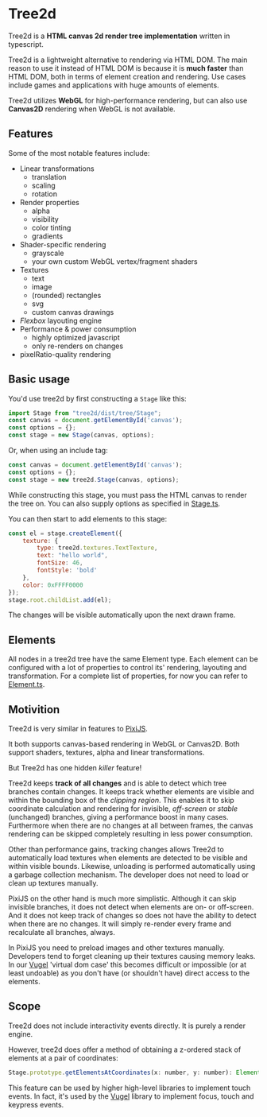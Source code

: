 # Tree2d

Tree2d is a **HTML canvas 2d render tree implementation** written in typescript. 

Tree2d is a lightweight alternative to rendering via HTML DOM. The main reason to use it instead of HTML DOM is because it is **much faster** than HTML DOM, both in terms of element creation and rendering. Use cases include games and applications with huge amounts of elements.

Tree2d utilizes **WebGL** for high-performance rendering, but can also use **Canvas2D** rendering when WebGL is not available.

## Features
Some of the most notable features include:
* Linear transformations
    * translation
    * scaling
    * rotation
* Render properties
    * alpha
    * visibility
    * color tinting
    * gradients
* Shader-specific rendering
    * grayscale
    * your own custom WebGL vertex/fragment shaders
* Textures
    * text
    * image
    * (rounded) rectangles
    * svg
    * custom canvas drawings
* *Flexbox* layouting engine
* Performance & power consumption
    * highly optimized javascript
    * only re-renders on changes
* pixelRatio-quality rendering

## Basic usage
You'd use tree2d by first constructing a `Stage` like this:
```javascript
import Stage from "tree2d/dist/tree/Stage";
const canvas = document.getElementById('canvas');
const options = {};
const stage = new Stage(canvas, options);
```

Or, when using an include tag:
```javascript
const canvas = document.getElementById('canvas');
const options = {};
const stage = new tree2d.Stage(canvas, options);
```

While constructing this stage, you must pass the HTML canvas to render the tree on. You can also supply options as 
specified in [Stage.ts](https://github.com/Planning-nl/tree2d/blob/master/src/tree/Stage.ts#L11). 

You can then start to add elements to this stage:
```javascript
const el = stage.createElement({
    texture: {
        type: tree2d.textures.TextTexture, 
        text: "hello world", 
        fontSize: 46, 
        fontStyle: 'bold'
    }, 
    color: 0xFFFF0000
});
stage.root.childList.add(el);
```

The changes will be visible automatically upon the next drawn frame.
 
## Elements
All nodes in a tree2d tree have the same Element type. Each element can be configured with a lot of properties to 
control its' rendering, layouting and transformation. For a complete list of properties, for now you can refer to
[Element.ts](https://github.com/Planning-nl/tree2d/blob/master/src/tree/Element.ts).

## Motivition
Tree2d is very similar in features to [PixiJS](https://www.pixijs.com/).

It both supports canvas-based rendering in WebGL or Canvas2D. Both support shaders, textures, alpha and linear transformations.

But Tree2d has one hidden *killer* feature!

Tree2d keeps **track of all changes** and is able to detect which tree branches contain changes. It keeps track whether elements are visible and within the bounding box of the *clipping region*. This enables it to skip coordinate calculation and rendering for invisible, *off-screen* or *stable* (unchanged) branches, giving a performance boost in many cases. Furthermore when there are no changes at all between frames, the canvas rendering can be skipped completely resulting in less power consumption.

Other than performance gains, tracking changes allows Tree2d to automatically load textures when elements are detected to be visible and within visible bounds. Likewise, unloading is performed automatically using a garbage collection mechanism. The developer does not need to load or clean up textures manually.

PixiJS on the other hand is much more simplistic. Although it can skip invisible branches, it does not detect when elements are on- or off-screen. And it does not keep track of changes so does not have the ability to detect when there are no changes. It will simply re-render every frame and recalculate all branches, always.

In PixiJS you need to preload images and other textures manually. Developers tend to forget cleaning up their textures causing memory leaks. In our [Vugel](https://github.com/Planning-nl/vugel) 'virtual dom case' this becomes difficult or impossible (or at least undoable) as you don't have (or shouldn't have) direct access to the elements.

## Scope
Tree2d does not include interactivity events directly. It is purely a render engine.

However, tree2d does offer a method of obtaining a z-ordered stack of elements at a pair of coordinates:
```javascript
Stage.prototype.getElementsAtCoordinates(x: number, y: number): Element[]
```
This feature can be used by higher high-level libraries to implement touch events. In fact, it's used by the [Vugel](https://github.com/Planning-nl/vugel) library to implement focus, touch and keypress events.
